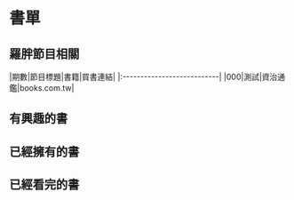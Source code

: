 # 書單

## 羅胖節目相關

|期數|節目標題|書籍|買書連結|
|:---------------------------|
|000|測試|資治通鑑|books.com.tw|


## 有興趣的書


## 已經擁有的書


## 已經看完的書
